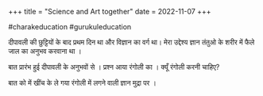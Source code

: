 +++
title = "Science and Art together"
date = 2022-11-07
+++


#charakeducation 
#gurukuleducation 

दीपावली की छुट्टियों के बाद प्रथम दिन था और विज्ञान का वर्ग था। मेरा उद्देश्य ज्ञान तंतुओ के शरीर में फैले जाल का अनुभव करवाना था । 

बात प्रारंभ हुई दीपावली के अनुभवों से । प्रश्न आया रंगोली का । क्यूँ रंगोली करनी चाहिए? 

बात को में  खींच के ले गया रंगोली में लगने वाली ज्ञान मुद्रा पर । 